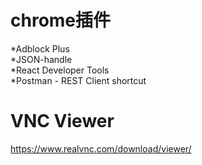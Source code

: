 chrome插件
====

*Adblock Plus  
*JSON-handle  
*React Developer Tools  
*Postman - REST Client shortcut  

VNC Viewer
====
https://www.realvnc.com/download/viewer/
